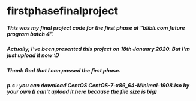 # firstphasefinalproject

##### This was my final project code for the first phase at "blibli.com future program batch 4".
##### Actually, I've been presented this project on 18th January 2020. But I'm just upload it now :D
##### Thank God that I can passed the first phase.

##### p.s : you can download CentOS CentOS-7-x86_64-Minimal-1908.iso by your own (I can't upload it here because the file size is big) 
